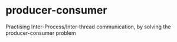 # producer-consumer
Practising Inter-Process/Inter-thread communication, by solving the producer-consumer problem
